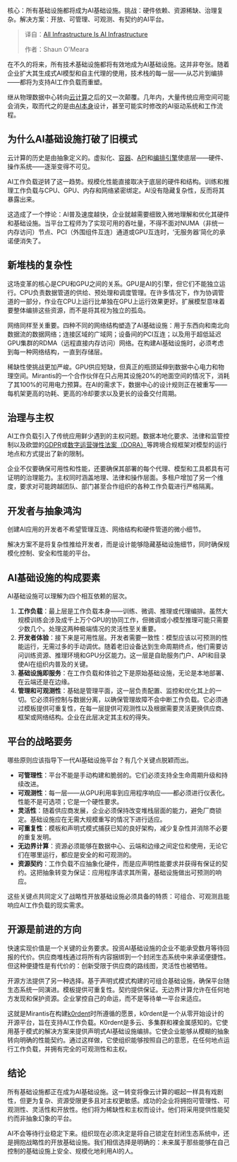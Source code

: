 
<!--
title: 所有基建，皆为AI底座
cover: https://cdn.thenewstack.io/media/2025/09/27d5ddb0-server.jpg
summary: 核心：所有基础设施都将成为AI基础设施。挑战：硬件依赖、资源稀缺、治理复杂。解决方案：开放、可管理、可观测、有契约的AI平台。
-->

核心：所有基础设施都将成为AI基础设施。挑战：硬件依赖、资源稀缺、治理复杂。解决方案：开放、可管理、可观测、有契约的AI平台。

> 译自：[All Infrastructure Is AI Infrastructure](https://thenewstack.io/all-infrastructure-is-ai-infrastructure/)
> 
> 作者：Shaun O'Meara

在不久的将来，所有技术基础设施都将有效地成为AI基础设施。这并非夸张。随着企业扩大其生成式AI模型和自主代理的使用，技术栈的每一层——从芯片到编排——都将为支持AI工作负载而重塑。

继从物理数据中心转向[云计算](https://thenewstack.io/cloud-native/)之后的又一次颠覆。几年内，大量传统应用空间可能会消失，取而代之的是由[AI本身](https://thenewstack.io/ai-engineering/)设计，甚至可能实时修改的AI驱动系统和工作流程。

## **为什么AI基础设施打破了旧模式**

云计算的历史是由抽象定义的。虚拟化、[容器](https://thenewstack.io/containers/)、[API](https://thenewstack.io/api-management/)和[编排引擎](https://thenewstack.io/orchestration-is-your-secret-weapon-for-smoother-workflows/)使底层——硬件、操作系统——逐渐变得不可见。

AI工作负载逆转了这一趋势。规模化性能直接取决于底层的硬件和结构。训练和推理工作负载与CPU、GPU、内存和网络紧密绑定。AI没有隐藏复杂性，反而将其暴露出来。

这造成了一个悖论：AI普及速度越快，企业就越需要细致入微地理解和优化其硬件和基础设施。当平台工程师为了实现可用的吞吐量，不得不面对NUMA（非统一内存访问）节点、PCI（外围组件互连）通道或GPU互连时，‘无服务器’简化的承诺便消失了。

## **新堆栈的复杂性**

这场变革的核心是CPU和GPU之间的关系。GPU是AI的引擎，但它们不能独立运行。CPU负责数据管道的供给、预处理和调度管理。在许多情况下，作为协调管道的一部分，作业在CPU上运行比单独在GPU上运行效果更好。扩展模型意味着要整体编排这些资源，而不是将其视为独立的孤岛。

网络同样至关重要。四种不同的网络结构塑造了AI基础设施：用于东西向和南北向数据流的数据网络；连接区域的广域网；设备间的PCI互连；以及用于超低延迟GPU集群的RDMA（远程直接内存访问）网络。在构建AI基础设施时，必须考虑到每一种网络结构，一直到存储层。

稀缺性使挑战更加严峻。GPU供应短缺，但真正的瓶颈延伸到数据中心电力和物理空间。Mirantis的一个合作伙伴在只占用其设施20%的地面空间的情况下，消耗了其100%的可用电力预算。在AI的需求下，数据中心的设计规则正在被重写——每机架更高的功耗、更高的冷却要求以及更长的设备交付周期。

## **治理与主权**

AI工作负载引入了传统应用鲜少遇到的主权问题。数据本地化要求、法律和监管控制以及欧盟的[GDPR](https://en.wikipedia.org/wiki/General_Data_Protection_Regulation)或[数字运营弹性法案（DORA）](https://en.wikipedia.org/wiki/Digital_Operational_Resilience_Act)等跨境合规框架对模型的运行地点和方式提出了新的限制。

企业不仅要确保可用性和性能，还要确保其部署的每个代理、模型和工具都具有可证明的治理能力。主权同时涵盖地理、法律和操作层面。多租户增加了另一个维度，要求对可能跨越团队、部门甚至合作组织的各种工作负载进行严格隔离。

## **开发者与抽象鸿沟**

创建AI应用的开发者不希望管理互连、网络结构和硬件管道的微小细节。

解决方案不是将复杂性推给开发者，而是设计能够隐藏基础设施细节，同时确保规模化控制、安全和性能的平台。

## **AI基础设施的构成要素**

AI基础设施可以理解为四个相互依赖的层次。

1.  **工作负载**：最上层是工作负载本身——训练、微调、推理或代理编排。虽然大规模训练会涉及成千上万个GPU的协同工作，但微调或小模型推理可能只需要少数几个。处理这两种极端情况的灵活性至关重要。
2.  **开发者体验**：接下来是可用性层。开发者需要一致性：模型应该以可预测的性能运行，无需过多的手动调优。随着老旧设备达到生命周期终点，他们需要访问训练资源、推理环境和GPU分区能力。这一层是自助服务门户、API和目录使AI在组织内普及的关键。
3.  **基础设施即服务**：在工作负载和体验之下是原始基础设施，无论是本地部署、在云端还是在边缘。
4.  **管理和可观测性**：基础是管理平面，这一层负责配置、监控和优化其上的一切。它必须将控制与数据分离，以确保管理故障不会中断工作负载。它必须通过模板提供可重复性，在每一层提供可观测性以及根据需要灵活更换供应商、框架或网络结构。企业在此层决定其主权的得失。

## **平台的战略要务**

哪些原则应该指导下一代AI基础设施平台？有几个关键点脱颖而出。

*   **可管理性**：平台不能是手动构建和脆弱的。它们必须支持全生命周期升级和持续改进。
*   **可观测性**：每一层——从GPU利用率到应用程序响应——都必须进行仪表化。性能不是可选项；它是一个硬性要求。
*   **灵活性**：随着供应商发展，企业必须保持改变堆栈层面的能力，避免厂商锁定。基础设施应在无需大规模重写的情况下进行适应。
*   **可重复性**：模板和声明式模式捕获已知的良好架构，减少复杂性并消除不必要的重复发明。
*   **无边界计算**：资源必须能够在数据中心、云端和边缘之间定位和使用，无论它们在哪里运行，都应是安全的和可观测的。
*   **资源契约**：工作负载不应抽象化硬件，而是应声明性能要求并获得有保证的契约。这把抽象转变为保证：应用程序请求其所需，基础设施做出可预测的响应。

这些关键点共同定义了战略性开放基础设施必须具备的特质：可组合、可观测且能响应AI工作负载的现实需求。

## **开源是前进的方向**

快速实现价值是一个关键的业务要求。投资AI基础设施的企业不能承受数月等待回报的代价。供应商堆栈通过将所有内容捆绑到一个封闭生态系统中来承诺便捷性。但这种便捷性是有代价的：创新受限于供应商的路线图，灵活性也被牺牲。

开源方法提供了另一种选择。基于声明式模式构建的可组合基础设施，确保平台随生态系统一同演进。模板提供可重复性。契约提供保证。无边界计算允许在任何地方发现和保护资源。企业掌控自己的命运，而不是等待单一平台来适应。

这就是Mirantis在构建[k0rdent](https://k0rdent.io/)时所遵循的愿景，k0rdent是一个从零开始设计的开源平台，旨在支持AI工作负载。K0rdent是多云、多集群和裸金属感知的。它使用基于模式的解决方案来提供声明式AI基础设施编排。它使企业能够从模糊的抽象转向明确的性能契约。通过这样做，它使组织能够按照自己的意愿，在任何地点运行工作负载，并拥有完全的可观测性和主权。

## **结论**

所有基础设施都正在成为AI基础设施。这一转变将像云计算的崛起一样具有戏剧性，但更为复杂、资源受限更多且对主权更敏感。成功的企业将拥抱可管理性、可观测性、灵活性和开放性。他们将为稀缺性和主权而设计。他们将采用提供性能契约而非抽象幻象的平台。

AI不会等待行业稳定下来。组织现在必须决定是将自己锁定在封闭生态系统中，还是拥抱战略性的开放基础设施。我们相信选择是明确的：未来属于那些能够在自己控制的基础设施上安全、规模化地利用AI的人。